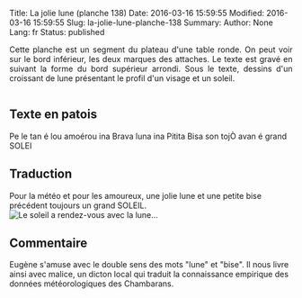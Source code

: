 Title: La jolie lune (planche 138)
Date: 2016-03-16 15:59:55
Modified: 2016-03-16 15:59:55
Slug: la-jolie-lune-planche-138
Summary: 
Author: None
Lang: fr
Status: published

<p style="text-align:justify;">Cette planche est un segment du plateau d'une table ronde. On peut voir sur le bord inférieur, les deux marques des attaches. Le texte est gravé en suivant la forme du bord supérieur arrondi. Sous le texte, dessins d'un croissant de lune présentant le profil d'un visage et un soleil.</p>
<img style="float: center;" alt="" src="{static}/images/planche_138.png">

## Texte en patois
Pe le tan é lou amoérou ina Brava luna ina Pitita Bisa son tojÒ avan é grand SOLEI    

## Traduction
Pour la météo et pour les amoureux, une jolie lune et une petite bise précédent toujours un grand SOLEIL. 
<img style="float: center;" alt="Le soleil a rendez-vous avec la lune..." src="{static}/images/planche_138_detail_dessin.png">

## Commentaire
Eugène s'amuse avec le double sens des mots "lune" et "bise". Il nous livre ainsi avec malice, un dicton local qui traduit la connaissance empirique des données météorologiques des Chambarans.


